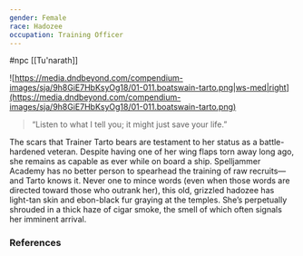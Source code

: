 ```yaml
---
gender: Female
race: Hadozee
occupation: Training Officer
---
```

 #npc [[Tu'narath]]

![https://media.dndbeyond.com/compendium-images/sja/9h8GiE7HbKsyOg18/01-011.boatswain-tarto.png|ws-med|right](https://media.dndbeyond.com/compendium-images/sja/9h8GiE7HbKsyOg18/01-011.boatswain-tarto.png)

>“Listen to what I tell you; it might just save your life.”

The scars that Trainer Tarto bears are testament to her status as a battle-hardened veteran. Despite having one of her wing flaps torn away long ago, she remains as capable as ever while on board a ship. Spelljammer Academy has no better person to spearhead the training of raw recruits—and Tarto knows it. Never one to mince words (even when those words are directed toward those who outrank her), this old, grizzled hadozee has light-tan skin and ebon-black fur graying at the temples. She’s perpetually shrouded in a thick haze of cigar smoke, the smell of which often signals her imminent arrival.

### References
